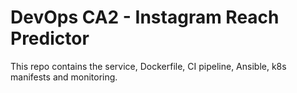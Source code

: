 # DevOps CA2 - Instagram Reach Predictor
This repo contains the service, Dockerfile, CI pipeline, Ansible, k8s manifests and monitoring.
